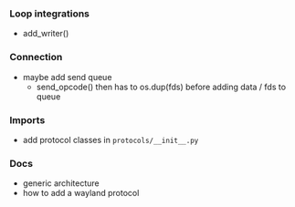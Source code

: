 
### Loop integrations
- add_writer()

### Connection
- maybe add send queue
	- send_opcode() then has to os.dup(fds) before adding data / fds to queue

### Imports
- add protocol classes in `protocols/__init__.py`

### Docs
- generic architecture
- how to add a wayland protocol
